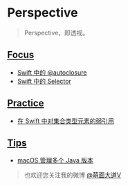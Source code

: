 # Perspective

> Perspective，即透视。

## [Focus](Posts/Focus)

- [Swift 中的 @autoclosure](Posts/Focus/Swift_Autoclosure)
- [Swift 中的 Selector](Posts/Focus/Swift_Selector)

## [Practice](Posts/Practice)

- [在 Swift 中对集合类型元素的弱引用](Posts/Practice/Weakly_Collections)

## [Tips](Posts/Tips)

- [macOS 管理多个 Java 版本](Posts/Tips/Java_Multiple_Versions)

> 也欢迎您关注我的微博 [@萌面大道V](http://weibo.com/375975847)